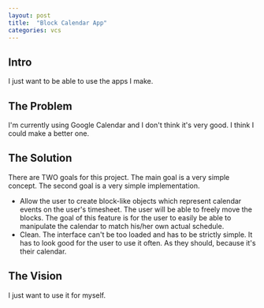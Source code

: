 ```yaml
---
layout: post
title:  "Block Calendar App"
categories: vcs
---
```


Intro
------
I just want to be able to use the apps I make.

The Problem
------
I'm currently using Google Calendar and I don't think it's very good. I think I could make a better one.


The Solution
------
There are TWO goals for this project. The main goal is a very simple concept. The second goal is a very simple implementation.

+ Allow the user to create block-like objects which represent calendar events on the user's timesheet. The user will be able to freely move the blocks. The goal of this feature is for the user to easily be able to manipulate the calendar to match his/her own actual schedule. 
+ Clean. The interface can't be too loaded and has to be strictly simple. It has to look good for the user to use it often. As they should, because it's their calendar.


The Vision
------
I just want to use it for myself.






